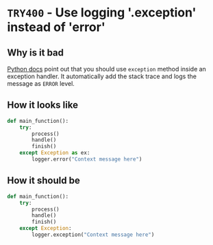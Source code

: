# `TRY400` - Use logging '.exception' instead of 'error'

## Why is it bad

[Python docs](https://docs.python.org/3/library/logging.html#logging.Logger.exception) point out that you should use `exception` method inside an exception handler. It automatically add the stack trace and logs the message as `ERROR` level.

## How it looks like

```py
def main_function():
    try:
        process()
        handle()
        finish()
    except Exception as ex:
        logger.error("Context message here")
```

## How it should be

```py
def main_function():
    try:
        process()
        handle()
        finish()
    except Exception:
        logger.exception("Context message here")
```
